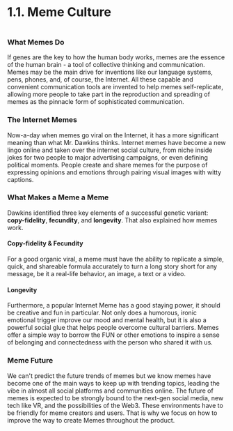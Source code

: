 # 1.1. Meme Culture

<figure><img src="../.gitbook/assets/image (3).png" alt=""><figcaption></figcaption></figure>

### **What Memes Do**

If genes are the key to how the human body works, memes are the essence of the human brain - a tool of collective thinking and communication. Memes may be the main drive for inventions like our language systems, pens, phones, and, of course, the Internet. All these capable and convenient communication tools are invented to help memes self-replicate, allowing more people to take part in the reproduction and spreading of memes as the pinnacle form of sophisticated communication.

### **The Internet Memes**

Now-a-day when memes go viral on the Internet, it has a more significant meaning than what Mr. Dawkins thinks. Internet memes have become a new lingo online and taken over the internet social culture, from niche inside jokes for two people to major advertising campaigns, or even defining political moments. People create and share memes for the purpose of expressing opinions and emotions through pairing visual images with witty captions.

### **What Makes a Meme a Meme**

Dawkins identified three key elements of a successful genetic variant: **copy-fidelity**, **fecundity**, and **longevity**. That also explained how memes work.

#### **Copy-fidelity & Fecundity**

For a good organic viral, a meme must have the ability to replicate a simple, quick, and shareable formula accurately to turn a long story short for any message, be it a real-life behavior, an image, a text or a video.

#### Longevity

Furthermore, a popular Internet Meme has a good staying power, it should be creative and fun in particular. Not only does a humorous, ironic emotional trigger improve our mood and mental health, but it is also a powerful social glue that helps people overcome cultural barriers. Memes offer a simple way to borrow the FUN or other emotions to inspire a sense of belonging and connectedness with the person who shared it with us.

### Meme Future

We can't predict the future trends of memes but we know memes have become one of the main ways to keep up with trending topics, leading the vibe in almost all social platforms and communities online. The future of memes is expected to be strongly bound to the next-gen social media, new tech like VR, and the possibilities of the Web3. These environments have to be friendly for meme creators and users. That is why we focus on how to improve the way to create Memes throughout the product.

